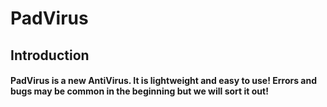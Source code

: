 # PadVirus
## Introduction

#### PadVirus is a new AntiVirus. It is lightweight and easy to use! Errors and bugs may be common in the beginning but we will sort it out! 
